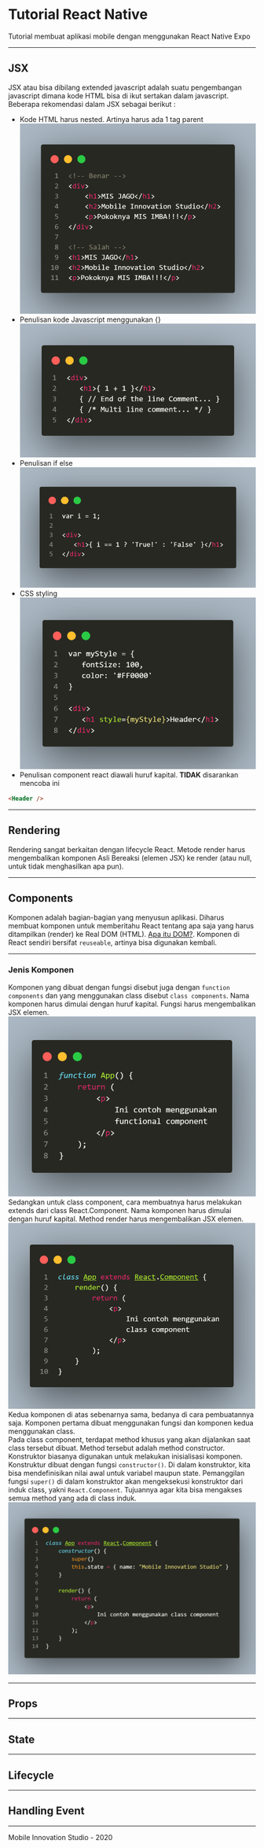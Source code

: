 # Tutorial React Native
Tutorial membuat aplikasi mobile dengan menggunakan React Native Expo

***
## JSX
JSX atau bisa dibilang extended javascript adalah suatu pengembangan javascript dimana kode HTML bisa di ikut sertakan dalam javascript. Beberapa rekomendasi dalam JSX sebagai berikut :
- Kode HTML harus nested. Artinya harus ada 1 tag parent
![](docs-img/jsx-1.png)
- Penulisan kode Javascript menggunakan {}
![](docs-img/jsx-2.png)
- Penulisan if else
![](docs-img/jsx-3.png)
- CSS styling
![](docs-img/jsx-4.png)
- Penulisan component react diawali huruf kapital. **TIDAK** disarankan mencoba ini
```html
<Header />
```

***
## Rendering
Rendering sangat berkaitan dengan lifecycle React. Metode render harus mengembalikan komponen Asli Bereaksi (elemen JSX) ke render (atau null, untuk tidak menghasilkan apa pun).
***
## Components
Komponen adalah bagian-bagian yang menyusun aplikasi. Diharus membuat komponen untuk memberitahu React tentang apa saja yang harus ditampilkan (render) ke Real DOM (HTML). [Apa itu DOM?](https://www.w3schools.com/js/js_htmldom.asp). Komponen di React sendiri bersifat `reuseable`, artinya bisa digunakan kembali.
***
### Jenis Komponen
Komponen yang dibuat dengan fungsi disebut juga dengan `function components` dan yang menggunakan class disebut `class components`. Nama komponen harus dimulai dengan huruf kapital. Fungsi harus mengembalikan JSX elemen.
![Functional Component](docs-img/component-1.png)
Sedangkan untuk class component, cara membuatnya harus melakukan extends dari class React.Component. Nama komponen harus dimulai dengan huruf kapital. Method render harus mengembalikan JSX elemen.
![Class Component](docs-img/component-2.png)
Kedua komponen di atas sebenarnya sama, bedanya di cara pembuatannya saja. Komponen pertama dibuat menggunakan fungsi dan komponen kedua menggunakan class.<br>
Pada class component, terdapat method khusus yang akan dijalankan saat class tersebut dibuat. Method tersebut adalah method constructor. Konstruktor biasanya digunakan untuk melakukan inisialisasi komponen. Konstruktur dibuat dengan fungsi `constructor()`. Di dalam konstruktor, kita bisa mendefinisikan nilai awal untuk variabel maupun state. Pemanggilan fungsi `super()` di dalam konstruktor akan mengeksekusi konstruktor dari induk class, yakni `React.Component`. Tujuannya agar kita bisa mengakses semua method yang ada di class induk.
![Constructor Class Component](docs-img/component-3.png)
***
## Props
***
## State
***
## Lifecycle
***
## Handling Event
***

Mobile Innovation Studio - 2020
